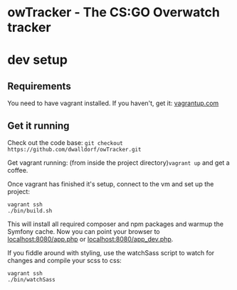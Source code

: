# owTracker - The CS:GO Overwatch tracker

# dev setup

## Requirements
You need to have vagrant installed. If you haven't, get it: [vagrantup.com](https://www.vagrantup.com/)

## Get it running
Check out the code base: `git checkout https://github.com/dwalldorf/owTracker.git`

Get vagrant running: (from inside the project directory)`vagrant up` and get a coffee.

Once vagrant has finished it's setup, connect to the vm and set up the project:

    vagrant ssh
    ./bin/build.sh

This will install all required composer and npm packages and warmup the Symfony cache. Now you can point your browser to [localhost:8080/app.php](http://localhost:8080/app.php) or [localhost:8080/app_dev.php](http://localhost:8080/app_dev.php).

If you fiddle around with styling, use the watchSass script to watch for changes and compile your scss to css: 

    vagrant ssh
    ./bin/watchSass

